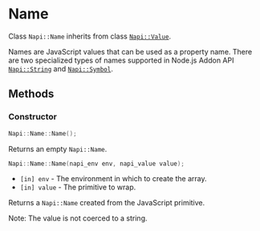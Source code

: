 # Name

Class `Napi::Name` inherits from class [`Napi::Value`][].

Names are JavaScript values that can be used as a property name. There are two
specialized types of names supported in Node.js Addon API [`Napi::String`](string.md)
and [`Napi::Symbol`](symbol.md).

## Methods

### Constructor
```cpp
Napi::Name::Name();
```

Returns an empty `Napi::Name`.

```cpp
Napi::Name::Name(napi_env env, napi_value value);
```
- `[in] env` - The environment in which to create the array.
- `[in] value` - The primitive to wrap.

Returns a `Napi::Name` created from the JavaScript primitive.

Note:
The value is not coerced to a string.

[`Napi::Value`]: value.md
